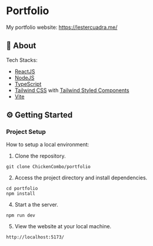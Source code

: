 # Portfolio

My portfolio website: https://lestercuadra.me/

## 📄 About

Tech Stacks:

- [ReactJS](https://reactjs.org/)
- [NodeJS](https://nodejs.org/en/)
- [TypeScript](https://www.typescriptlang.org/)
- [Tailwind CSS](https://tailwindcss.com/) with [Tailwind Styled Components](https://www.npmjs.com/package/tailwind-styled-components)
- [Vite](https://vitejs.dev/)

## ⚙️ Getting Started

### Project Setup

How to setup a local environment:

1. Clone the repository.

```
git clone ChickenCombo/portfolio
```

2. Access the project directory and install dependencies.

```
cd portfolio
npm install
```

4. Start a the server.

```
npm run dev
```

5. View the website at your local machine.

```
http://localhost:5173/
```
